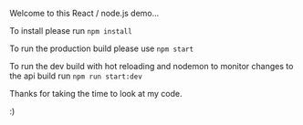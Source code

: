 Welcome to this React / node.js demo...

To install please run 
`npm install`

To run the production build please use
`npm start`

To run the dev build with hot reloading and nodemon to monitor changes to the api build run
`npm run start:dev`

Thanks for taking the time to look at my code.

:)
